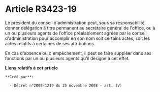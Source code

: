 # Article R3423-19

Le président du conseil d'administration peut, sous sa responsabilité, donner délégation à titre permanent au secrétaire
général de l'office, ou à un ou plusieurs agents de l'office préalablement agréés par le conseil d'administration pour
accomplir en son nom soit certains actes, soit les actes relatifs à certaines de ses attributions.

En cas d'absence ou d'empêchement, il peut se faire suppléer dans ses fonctions par un ou plusieurs agents qu'il désigne à
cet effet.

**Liens relatifs à cet article**

	**Créé par**:

	  - Décret n°2008-1219 du 25 novembre 2008 - art. (V)
